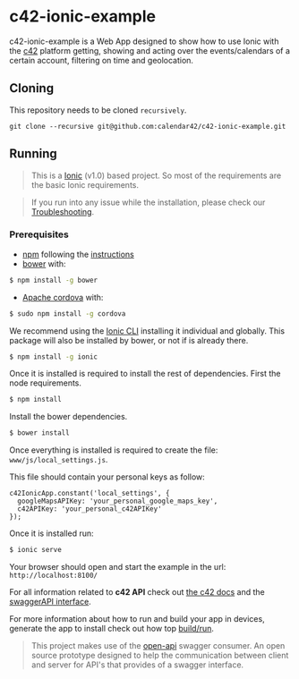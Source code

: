 c42-ionic-example
=====================

c42-ionic-example is a Web App designed to show how to use Ionic with the [c42](http://site.calendar42.com/) platform getting, showing and acting over the events/calendars of a certain account, filtering on time and geolocation.

## Cloning

This repository needs to be cloned `recursively`.

`git clone --recursive git@github.com:calendar42/c42-ionic-example.git`

## Running

> This is a [Ionic](http://ionicframework.com/) (v1.0) based project. So most of the requirements are the basic Ionic requirements.

> If you run into any issue while the installation, please check our [Troubleshooting]((https://github.com/calendar42/c42-ionic-example/tree/master/troubleshooting.md)).

### Prerequisites

* [npm](https://www.npmjs.com/) following the [instructions](https://docs.npmjs.com/getting-started/what-is-npm)
* [bower](http://bower.io/) with:
```bash
$ npm install -g bower
```
* [Apache cordova](https://cordova.apache.org/) with:
```bash
$ sudo npm install -g cordova
```

We recommend using the [Ionic CLI](https://github.com/driftyco/ionic-cli) installing it individual and globally. This package will also be installed by bower, or not if is already there.

```bash
$ npm install -g ionic
```

Once it is installed is required to install the rest of dependencies. First the node requirements.

```bash
$ npm install
```

Install the bower dependencies.

```bash
$ bower install
```

Once everything is installed is required to create the file: `www/js/local_settings.js`.

This file should contain your personal keys as follow:
```
c42IonicApp.constant('local_settings', {
  googleMapsAPIKey: 'your_personal_google_maps_key',
  c42APIKey: 'your_personal_c42APIKey'
});

```

Once it is installed run:

```bash
$ ionic serve
```

Your browser should open and start the example in the url: `http://localhost:8100/`

For all information related to **c42 API** check out [the c42 docs](http://docs.calendar42.com/) and the [swaggerAPI interface](https://dev02.calendar42.com/app/django/api/docs/).

For more information about how to run and build your app in devices, generate the app to install check out how top [build/run](https://github.com/driftyco/ionic-cli#building-your-app).

> This project makes use of the [open-api](https://github.com/comlaterra/open-api-js) swagger consumer. An open source prototype designed to help the communication between client and server for API's that provides of a swagger interface.
